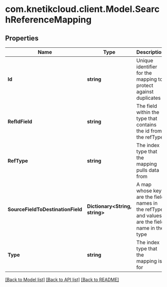 # com.knetikcloud.client.Model.SearchReferenceMapping
## Properties

Name | Type | Description | Notes
------------ | ------------- | ------------- | -------------
**Id** | **string** | Unique identifier for the mapping to protect against duplicates | [default to null]
**RefIdField** | **string** | The field within the type that contains the id from the refType | [default to null]
**RefType** | **string** | The index type that the mapping pulls data from | [default to null]
**SourceFieldToDestinationField** | **Dictionary&lt;String, string&gt;** | A map whose keys are the field names in the refType and values are the field name in the type | [default to null]
**Type** | **string** | The index type that the mapping is for | [default to null]

[[Back to Model list]](../README.md#documentation-for-models) [[Back to API list]](../README.md#documentation-for-api-endpoints) [[Back to README]](../README.md)

